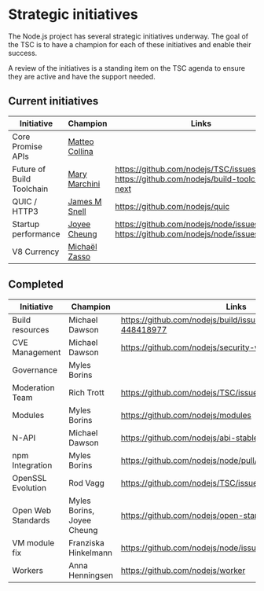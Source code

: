 # Strategic initiatives

The Node.js project has several strategic initiatives underway.  The goal of the
TSC is to have a champion for each of these initiatives and enable their
success.

A review of the initiatives is a standing item on the TSC agenda to ensure they
are active and have the support needed.

## Current initiatives

| Initiative                | Champion                    | Links                                                                                    |
|---------------------------|-----------------------------|------------------------------------------------------------------------------------------|
| Core Promise APIs         | [Matteo Collina][mcollina]  |                                                                                          |
| Future of Build Toolchain | [Mary Marchini][mmarchini]  | <https://github.com/nodejs/TSC/issues/901>, <https://github.com/nodejs/build-toolchain-next> |
| QUIC / HTTP3              | [James M Snell][jasnell]    | <https://github.com/nodejs/quic>                                                           |
| Startup performance       | [Joyee Cheung][joyeecheung] | <https://github.com/nodejs/node/issues/17058> <https://github.com/nodejs/node/issues/21563>  |
| V8 Currency               | [Michaël Zasso][targos]     |                                                                                          |

## Completed

| Initiative         | Champion                   | Links                                           |
|--------------------|----------------------------|--------------------------------------------------|
| Build resources    | Michael Dawson             | <https://github.com/nodejs/build/issues/1154#issuecomment-448418977> |
| CVE Management     | Michael Dawson             | <https://github.com/nodejs/security-wg/issues/33> |
| Governance         | Myles Borins               |                                                 |
| Moderation Team    | Rich Trott                 | <https://github.com/nodejs/TSC/issues/329>        |
| Modules            | Myles Borins               | <https://github.com/nodejs/modules>               |
| N-API              | Michael Dawson             | <https://github.com/nodejs/abi-stable-node>       |
| npm Integration    | Myles Borins               | <https://github.com/nodejs/node/pull/21594>       |
| OpenSSL Evolution  | Rod Vagg                   | <https://github.com/nodejs/TSC/issues/677>        |
| Open Web Standards | Myles Borins, Joyee Cheung | <https://github.com/nodejs/open-standards>        |
| VM module fix      | Franziska Hinkelmann       | <https://github.com/nodejs/node/issues/6283>      |
| Workers            | Anna Henningsen            | <https://github.com/nodejs/worker>                |

[jasnell]: https://github.com/jasnell
[joyeecheung]: https://github.com/joyeecheung
[mcollina]: https://github.com/mcollina
[mmarchini]: https://github.com/mmarchini
[targos]: https://github.com/targos
